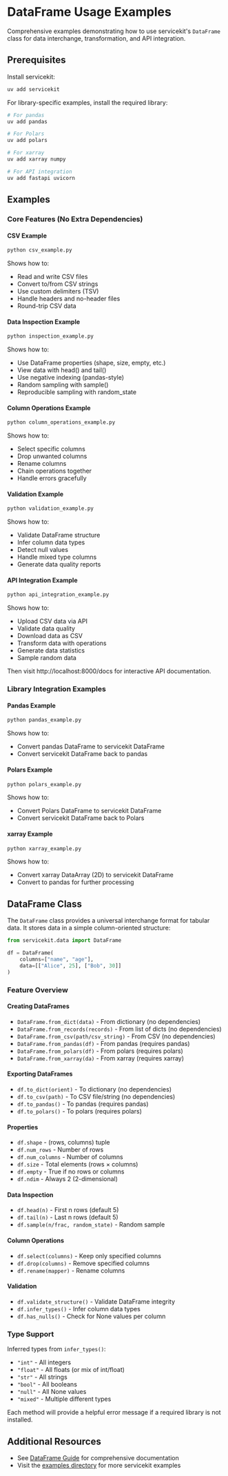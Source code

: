 # DataFrame Usage Examples

Comprehensive examples demonstrating how to use servicekit's `DataFrame` class for data interchange, transformation, and API integration.

## Prerequisites

Install servicekit:

```bash
uv add servicekit
```

For library-specific examples, install the required library:

```bash
# For pandas
uv add pandas

# For Polars
uv add polars

# For xarray
uv add xarray numpy

# For API integration
uv add fastapi uvicorn
```

## Examples

### Core Features (No Extra Dependencies)

#### CSV Example
```bash
python csv_example.py
```

Shows how to:
- Read and write CSV files
- Convert to/from CSV strings
- Use custom delimiters (TSV)
- Handle headers and no-header files
- Round-trip CSV data

#### Data Inspection Example
```bash
python inspection_example.py
```

Shows how to:
- Use DataFrame properties (shape, size, empty, etc.)
- View data with head() and tail()
- Use negative indexing (pandas-style)
- Random sampling with sample()
- Reproducible sampling with random_state

#### Column Operations Example
```bash
python column_operations_example.py
```

Shows how to:
- Select specific columns
- Drop unwanted columns
- Rename columns
- Chain operations together
- Handle errors gracefully

#### Validation Example
```bash
python validation_example.py
```

Shows how to:
- Validate DataFrame structure
- Infer column data types
- Detect null values
- Handle mixed type columns
- Generate data quality reports

#### API Integration Example
```bash
python api_integration_example.py
```

Shows how to:
- Upload CSV data via API
- Validate data quality
- Download data as CSV
- Transform data with operations
- Generate data statistics
- Sample random data

Then visit http://localhost:8000/docs for interactive API documentation.

### Library Integration Examples

#### Pandas Example
```bash
python pandas_example.py
```

Shows how to:
- Convert pandas DataFrame to servicekit DataFrame
- Convert servicekit DataFrame back to pandas

#### Polars Example
```bash
python polars_example.py
```

Shows how to:
- Convert Polars DataFrame to servicekit DataFrame
- Convert servicekit DataFrame back to Polars

#### xarray Example
```bash
python xarray_example.py
```

Shows how to:
- Convert xarray DataArray (2D) to servicekit DataFrame
- Convert to pandas for further processing

## DataFrame Class

The `DataFrame` class provides a universal interchange format for tabular data. It stores data in a simple column-oriented structure:

```python
from servicekit.data import DataFrame

df = DataFrame(
    columns=["name", "age"],
    data=[["Alice", 25], ["Bob", 30]]
)
```

### Feature Overview

#### Creating DataFrames
- `DataFrame.from_dict(data)` - From dictionary (no dependencies)
- `DataFrame.from_records(records)` - From list of dicts (no dependencies)
- `DataFrame.from_csv(path/csv_string)` - From CSV (no dependencies)
- `DataFrame.from_pandas(df)` - From pandas (requires pandas)
- `DataFrame.from_polars(df)` - From polars (requires polars)
- `DataFrame.from_xarray(da)` - From xarray (requires xarray)

#### Exporting DataFrames
- `df.to_dict(orient)` - To dictionary (no dependencies)
- `df.to_csv(path)` - To CSV file/string (no dependencies)
- `df.to_pandas()` - To pandas (requires pandas)
- `df.to_polars()` - To polars (requires polars)

#### Properties
- `df.shape` - (rows, columns) tuple
- `df.num_rows` - Number of rows
- `df.num_columns` - Number of columns
- `df.size` - Total elements (rows × columns)
- `df.empty` - True if no rows or columns
- `df.ndim` - Always 2 (2-dimensional)

#### Data Inspection
- `df.head(n)` - First n rows (default 5)
- `df.tail(n)` - Last n rows (default 5)
- `df.sample(n/frac, random_state)` - Random sample

#### Column Operations
- `df.select(columns)` - Keep only specified columns
- `df.drop(columns)` - Remove specified columns
- `df.rename(mapper)` - Rename columns

#### Validation
- `df.validate_structure()` - Validate DataFrame integrity
- `df.infer_types()` - Infer column data types
- `df.has_nulls()` - Check for None values per column

### Type Support

Inferred types from `infer_types()`:
- `"int"` - All integers
- `"float"` - All floats (or mix of int/float)
- `"str"` - All strings
- `"bool"` - All booleans
- `"null"` - All None values
- `"mixed"` - Multiple different types

Each method will provide a helpful error message if a required library is not installed.

## Additional Resources

- See [DataFrame Guide](../../docs/guides/dataframe.md) for comprehensive documentation
- Visit the [examples directory](../) for more servicekit examples
